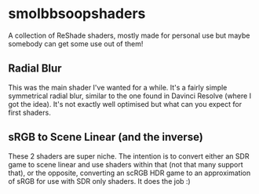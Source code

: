 # smolbbsoopshaders
A collection of ReShade shaders, mostly made for personal use but maybe somebody can get some use out of them!

## Radial Blur
This was the main shader I've wanted for a while. It's a fairly simple symmetrical radial blur, similar to the one found in Davinci Resolve (where I got the idea).
It's not exactly well optimised but what can you expect for first shaders.

## sRGB to Scene Linear (and the inverse)
These 2 shaders are super niche. The intention is to convert either an SDR game to scene linear and use shaders within that (not that many support that), or the opposite, converting an scRGB HDR game to an approximation of sRGB for use with SDR only shaders. It does the job :)
